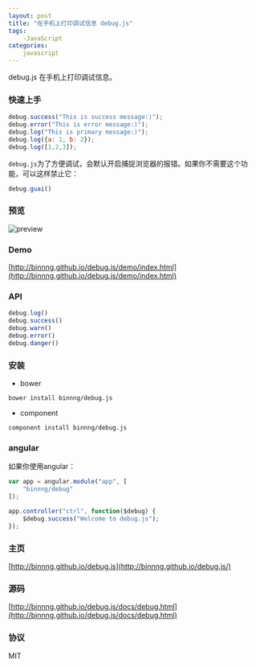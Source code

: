 ```yaml
---
layout: post
title: "在手机上打印调试信息 debug.js"
tags:
    -JavaScript
categories:
    javascript
---
```


debug.js
在手机上打印调试信息。

### 快速上手
```javascript
debug.success("This is success message:)");
debug.error("This is error message:)");
debug.log("This is primary message:)");
debug.log({a: 1, b: 2});
debug.log([1,2,3]);
```

`debug.js`为了方便调试，会默认开启捕捉浏览器的报错。如果你不需要这个功能，可以这样禁止它：

```javascript
debug.guai()
```

### 预览
![preview](https://cloud.githubusercontent.com/assets/2696107/4680760/96b74744-560d-11e4-92bb-ab1e2af40573.png)

### Demo
[http://binnng.github.io/debug.js/demo/index.html](http://binnng.github.io/debug.js/demo/index.html)

### API

```javascript
debug.log()
debug.success()
debug.warn()
debug.error()
debug.danger()
```

### 安装
* bower
```
bower install binnng/debug.js
```

* component
```
component install binnng/debug.js
```

### angular
如果你使用angular：

```javascript
var app = angular.module("app", [
	"binnng/debug"
]);

app.controller("ctrl", function($debug) {
	$debug.success("Welcome to debug.js");
});
```

### 主页
[http://binnng.github.io/debug.js](http://binnng.github.io/debug.js/)

### 源码
[http://binnng.github.io/debug.js/docs/debug.html](http://binnng.github.io/debug.js/docs/debug.html)

### 协议
MIT